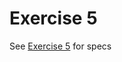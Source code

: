 # Exercise 5


See [Exercise 5](https://psych750.github.io/notebooks/Exercise5-interactive.html) for specs

